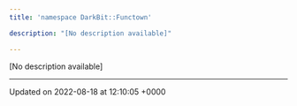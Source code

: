 ```yaml
---
title: 'namespace DarkBit::Functown'

description: "[No description available]"

---
```







[No description available]






-------------------------------

Updated on 2022-08-18 at 12:10:05 +0000